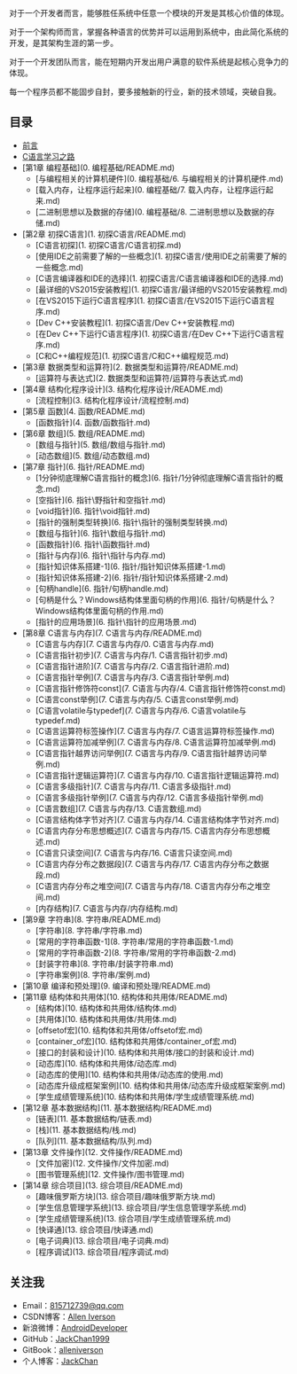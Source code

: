 对于一个开发者而言，能够胜任系统中任意一个模块的开发是其核心价值的体现。

对于一个架构师而言，掌握各种语言的优势并可以运用到系统中，由此简化系统的开发，是其架构生涯的第一步。

对于一个开发团队而言，能在短期内开发出用户满意的软件系统是起核心竞争力的体现。

每一个程序员都不能固步自封，要多接触新的行业，新的技术领域，突破自我。

## 目录

* [前言](README.md)
* [C语言学习之路](C语言学习之路.md)
* [第1章 编程基础](0. 编程基础/README.md)
    * [与编程相关的计算机硬件](0. 编程基础/6. 与编程相关的计算机硬件.md)
    * [载入内存，让程序运行起来](0. 编程基础/7. 载入内存，让程序运行起来.md)
    * [二进制思想以及数据的存储](0. 编程基础/8. 二进制思想以及数据的存储.md)
* [第2章 初探C语言](1. 初探C语言/README.md)
    * [C语言初探](1. 初探C语言/C语言初探.md)
    * [使用IDE之前需要了解的一些概念](1. 初探C语言/使用IDE之前需要了解的一些概念.md)
    * [C语言编译器和IDE的选择](1. 初探C语言/C语言编译器和IDE的选择.md)
    * [最详细的VS2015安装教程](1. 初探C语言/最详细的VS2015安装教程.md)
    * [在VS2015下运行C语言程序](1. 初探C语言/在VS2015下运行C语言程序.md)
    * [Dev C++安装教程](1. 初探C语言/Dev C++安装教程.md)
    * [在Dev C++下运行C语言程序](1. 初探C语言/在Dev C++下运行C语言程序.md)
    * [C和C++编程规范](1. 初探C语言/C和C++编程规范.md)
* [第3章 数据类型和运算符](2. 数据类型和运算符/README.md)
    * [运算符与表达式](2. 数据类型和运算符/运算符与表达式.md)
* [第4章 结构化程序设计](3. 结构化程序设计/README.md)
    * [流程控制](3. 结构化程序设计/流程控制.md)
* [第5章 函数](4. 函数/README.md)
    * [函数指针](4. 函数/函数指针.md)
* [第6章 数组](5. 数组/README.md)
    * [数组与指针](5. 数组/数组与指针.md)
    * [动态数组](5. 数组/动态数组.md)
* [第7章 指针](6. 指针/README.md)
    * [1分钟彻底理解C语言指针的概念](6. 指针/1分钟彻底理解C语言指针的概念.md)
    * [空指针](6. 指针\野指针和空指针.md)
    * [void指针](6. 指针\void指针.md)
    * [指针的强制类型转换](6. 指针\指针的强制类型转换.md)
    * [数组与指针](6. 指针\数组与指针.md)
    * [函数指针](6. 指针\函数指针.md)
    * [指针与内存](6. 指针\指针与内存.md)
    * [指针知识体系搭建-1](6. 指针/指针知识体系搭建-1.md)
    * [指针知识体系搭建-2](6. 指针/指针知识体系搭建-2.md)
    * [句柄handle](6. 指针/句柄handle.md)
    * [句柄是什么？Windows结构体里面句柄的作用](6. 指针/句柄是什么？Windows结构体里面句柄的作用.md)
    * [指针的应用场景](6. 指针\指针的应用场景.md)
* [第8章 C语言与内存](7. C语言与内存/README.md)
    * [C语言与内存](7. C语言与内存/0. C语言与内存.md)
    * [C语言指针初步](7. C语言与内存/1. C语言指针初步.md)
    * [C语言指针进阶](7. C语言与内存/2. C语言指针进阶.md)
    * [C语言指针举例](7. C语言与内存/3. C语言指针举例.md)
    * [C语言指针修饰符const](7. C语言与内存/4. C语言指针修饰符const.md)
    * [C语言const举例](7. C语言与内存/5. C语言const举例.md)
    * [C语言volatile与typedef](7. C语言与内存/6. C语言volatile与typedef.md)
    * [C语言运算符标签操作](7. C语言与内存/7. C语言运算符标签操作.md)
    * [C语言运算符加减举例](7. C语言与内存/8. C语言运算符加减举例.md)
    * [C语言指针越界访问举例](7. C语言与内存/9. C语言指针越界访问举例.md)
    * [C语言指针逻辑运算符](7. C语言与内存/10. C语言指针逻辑运算符.md)
    * [C语言多级指针](7. C语言与内存/11. C语言多级指针.md)
    * [C语言多级指针举例](7. C语言与内存/12. C语言多级指针举例.md)
    * [C语言数组](7. C语言与内存/13. C语言数组.md)
    * [C语言结构体字节对齐](7. C语言与内存/14. C语言结构体字节对齐.md)
    * [C语言内存分布思想概述](7. C语言与内存/15. C语言内存分布思想概述.md)
    * [C语言只读空间](7. C语言与内存/16. C语言只读空间.md)
    * [C语言内存分布之数据段](7. C语言与内存/17. C语言内存分布之数据段.md)
    * [C语言内存分布之堆空间](7. C语言与内存/18. C语言内存分布之堆空间.md)
    * [内存结构](7. C语言与内存/内存结构.md)
* [第9章 字符串](8. 字符串/README.md)
    * [字符串](8. 字符串/字符串.md)
    * [常用的字符串函数-1](8. 字符串/常用的字符串函数-1.md)
    * [常用的字符串函数-2](8. 字符串/常用的字符串函数-2.md)
    * [封装字符串](8. 字符串/封装字符串.md)
    * [字符串案例](8. 字符串/案例.md)
* [第10章 编译和预处理](9. 编译和预处理/README.md)
* [第11章 结构体和共用体](10. 结构体和共用体/README.md)
    * [结构体](10. 结构体和共用体/结构体.md)
    * [共用体](10. 结构体和共用体/共用体.md)
    * [offsetof宏](10. 结构体和共用体/offsetof宏.md)
    * [container_of宏](10. 结构体和共用体/container_of宏.md)
    * [接口的封装和设计](10. 结构体和共用体/接口的封装和设计.md)
    * [动态库](10. 结构体和共用体/动态库.md)
    * [动态库的使用](10. 结构体和共用体/动态库的使用.md)
    * [动态库升级成框架案例](10. 结构体和共用体/动态库升级成框架案例.md)
    * [学生成绩管理系统](10. 结构体和共用体/学生成绩管理系统.md)
* [第12章 基本数据结构](11. 基本数据结构/README.md)
    * [链表](11. 基本数据结构/链表.md)
    * [栈](11. 基本数据结构/栈.md)
    * [队列](11. 基本数据结构/队列.md)
* [第13章 文件操作](12. 文件操作/README.md)
    * [文件加密](12. 文件操作/文件加密.md)
    * [图书管理系统](12. 文件操作/图书管理.md)
* [第14章 综合项目](13. 综合项目/README.md)
    * [趣味俄罗斯方块](13. 综合项目/趣味俄罗斯方块.md)
    * [学生信息管理学系统](13. 综合项目/学生信息管理学系统.md)
    * [学生成绩管理系统](13. 综合项目/学生成绩管理系统.md)
    * [快译通](13. 综合项目/快译通.md)
    * [电子词典](13. 综合项目/电子词典.md)
    * [程序调试](13. 综合项目/程序调试.md)

## 关注我

- Email：<815712739@qq.com>
- CSDN博客：[Allen Iverson](http://blog.csdn.net/axi295309066)
- 新浪微博：[AndroidDeveloper](http://weibo.com/u/1848214604?topnav=1&wvr=6&topsug=1&is_all=1)
- GitHub：[JackChan1999](https://github.com/JackChan1999)
- GitBook：[alleniverson](https://www.gitbook.com/@alleniverson)
- 个人博客：[JackChan](https://jackchan1999.github.io/)
